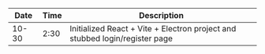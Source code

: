| Date | Time | Description |
| --- | --- | --- |
| 10-30 | 2:30 | Initialized React + Vite + Electron project and stubbed login/register page |
